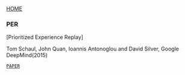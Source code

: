[HOME](../README.md)

### PER

[Prioritized Experience Replay]

Tom Schaul, John Quan, Ioannis Antonoglou and David Silver, Google DeepMind(2015)

[`PAPER`](https://arxiv.org/pdf/1511.05952.pdf) 

<br/>

